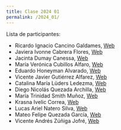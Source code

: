 ```yaml
---
title: Clase 2024 01
permalink: /2024_01/
---
```


Lista de participantes:
- Ricardo Ignacio Cancino Galdames, [Web](https://ricardo0907.github.io/skills-github-pages/)
- Javiera Ivonne Cabrera Flores, [Web](https://lajiva.github.io/skills-github-pages/)
- Jacinta Dumay Canessa, [Web](jacidumay.github.io/skills-github-pages/)
- María Verónica Cubillos Alfaro, [Web](https://mvcubillos.github.io/skills-github-pages/)
- Eduardo Honeyman Alvarado, [Web](https://eduxardo.github.io/skills-github-pages/)
- Vicente Javier Gutiérrez Alfarez, [Web](https://vicegutierrezz12.github.io/skills-github-pages/)
- Catalina María Lüders Ledezma, [Web](https://catalinaluders.github.io/skills-github-pages/)
- Diego Nicolás Quezada Archilla, [Web](https://diegovitaset.github.io/skills-github-pages/)
- María Trinidad Smith Muñoz, [Web](https://trinismith.github.io/skills-github-pages/)
- Krasna Ivelic Correa, [Web](https://krasnaivelic.github.io/skills-github-pages/)
- Lucas Ariel Natero Silva, [Web]([https://github.com/lnatero](https://lnatero.github.io/skills-github-pages/))
- Mateo Felipe Quezada García, [Web](https://matqu19.github.io/skills-github-pages/)
- Vicente Andrés Zúñiga Jofré, [Web](https://vzujos.github.io/skills-github-pages/)
